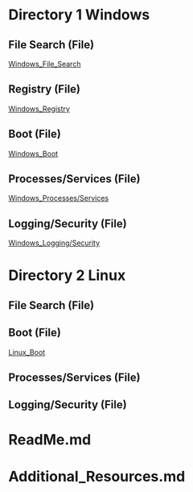   # Directory 1 Windows 
## File Search (File)
[Windows_File_Search](Windows/File_Search.md)
## Registry (File)
[Windows_Registry](Windows/Registry.md)
## Boot (File)
[Windows_Boot](Windows/Boot.md)
## Processes/Services (File)
[Windows_Processes/Services](Windows/Processes_and_Services.md)
## Logging/Security (File)
[Windows_Logging/Security](Windows/Logging_and_Security.md)

  # Directory 2 Linux
## File Search (File)
[]()
## Boot (File)
[Linux_Boot](Linux/Boot.md)
## Processes/Services (File)
[]()
## Logging/Security (File)
[]()
# ReadMe.md

# Additional_Resources.md
